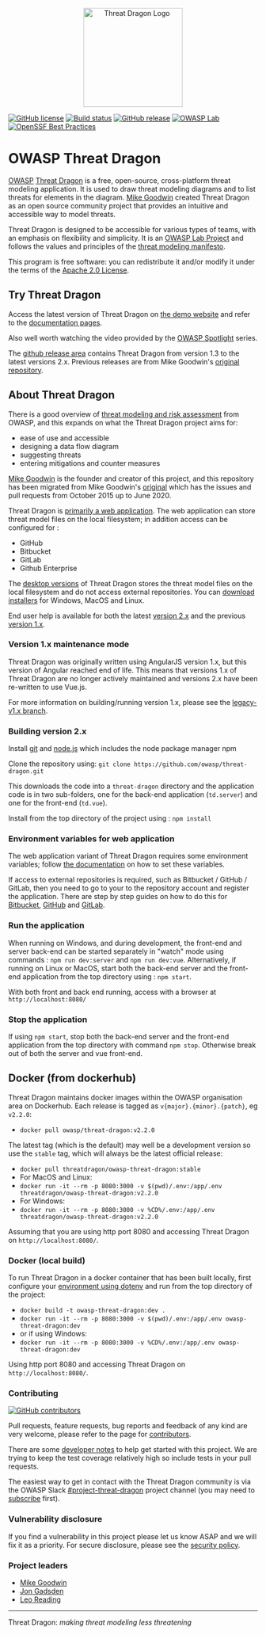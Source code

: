 <p align="center">
  <img src="https://raw.githubusercontent.com/owasp/threat-dragon/main/td.vue/src/assets/threatdragon_logo_solid_image.svg"
  width="200" alt="Threat Dragon Logo"/>
</p>

[![GitHub license](https://img.shields.io/github/license/owasp/threat-dragon.svg)](license.txt)
[![Build status](https://github.com/OWASP/threat-dragon/actions/workflows/push.yaml/badge.svg?event=push)][build]
[![GitHub release](https://img.shields.io/github/release/owasp/threat-dragon.svg)][latest]
[![OWASP Lab](https://img.shields.io/badge/owasp-lab%20project-f7b73c.svg)](https://www.owasp.org/projects)
[![OpenSSF Best Practices](https://www.bestpractices.dev/projects/9266/badge)](https://www.bestpractices.dev/projects/9266)

# OWASP Threat Dragon

[OWASP][owasp] [Threat Dragon][project] is a free, open-source, cross-platform threat modeling application.
It is used to draw threat modeling diagrams and to list threats for elements in the diagram.
[Mike Goodwin](https://github.com/mike-goodwin) created Threat Dragon as an open source community project
that provides an intuitive and accessible way to model threats.

Threat Dragon is designed to be accessible for various types of teams, with an emphasis on flexibility and simplicity.
It is an [OWASP Lab Project][project] and follows the values and principles of the [threat modeling manifesto][manifesto].

This program is free software: you can redistribute it and/or modify it
under the terms of the [Apache 2.0 License][license].

## Try Threat Dragon

Access the latest version of Threat Dragon on [the demo website][demo] and refer to the [documentation pages][docs].

Also well worth watching the video provided by the
[OWASP Spotlight](https://www.youtube.com/playlist?list=PLUKo5k_oSrfOTl27gUmk2o-NBKvkTGw0T) series.

The [github release area][releases] contains Threat Dragon from version 1.3 to the latest versions 2.x.
Previous releases are from Mike Goodwin's
[original repository](https://github.com/mike-goodwin/owasp-threat-dragon-desktop/releases).

## About Threat Dragon

There is a good overview of
[threat modeling and risk assessment](https://owasp.org/www-community/Application_Threat_Modeling)
from OWASP, and this expands on what the Threat Dragon project aims for:

- ease of use and accessible
- designing a data flow diagram
- suggesting threats
- entering mitigations and counter measures

[Mike Goodwin](https://github.com/mike-goodwin) is the founder and creator of this project,
and this repository has been migrated from
Mike Goodwin's [original](https://github.com/mike-goodwin/owasp-threat-dragon)
which has the issues and pull requests from October 2015 up to June 2020.

Threat Dragon is [primarily a web application](https://github.com/OWASP/threat-dragon/releases).
The web application can store threat model files on the local filesystem; in addition access can be configured for :

- GitHub
- Bitbucket
- GitLab
- Github Enterprise

The [desktop versions](https://github.com/OWASP/threat-dragon/releases) of Threat Dragon
stores the threat model files on the local filesystem and do not access external repositories.
You can [download installers](https://github.com/OWASP/threat-dragon/releases) for Windows, MacOS and Linux.

End user help is available for both the latest [version 2.x][docs]
and the previous [version 1.x](https://owasp.org/www-project-threat-dragon/docs-1/).

### Version 1.x maintenance mode

Threat Dragon was originally written using AngularJS version 1.x, but this version of Angular reached end of life.
This means that versions 1.x of Threat Dragon are no longer actively maintained
and versions 2.x have been re-written to use Vue.js.

For more information on building/running version 1.x,
please see the [legacy-v1.x branch](https://github.com/OWASP/threat-dragon/tree/legacy-v1.x).

### Building version 2.x

Install [git](https://git-scm.com/downloads) and [node.js][download] which includes the node package manager npm

Clone the repository using: `git clone https://github.com/owasp/threat-dragon.git`

This downloads the code into a `threat-dragon` directory and the application code is in two sub-folders,
one for the back-end application (`td.server`) and one for the front-end (`td.vue`).

Install from the top directory of the project using : `npm install`

### Environment variables for web application

The web application variant of Threat Dragon requires some environment variables;
follow [the documentation][config] on how to set these variables.

If access to external repositories is required, such as Bitbucket / GitHub  / GitLab,
then you need to go to your to the repository account and register the application.
There are step by step guides on how to do this for [Bitbucket][bitbucket], [GitHub][github] and [GitLab][gitlab].

### Run the application

When running on Windows, and during development, the front-end and server back-end
can be started separately in "watch" mode using commands : `npm run dev:server` and `npm run dev:vue`.
Alternatively, if running on Linux or MacOS, start both the back-end server and the front-end application
from the top directory using : `npm start`.

With both front and back end running, access with a browser at `http://localhost:8080/`

### Stop the application

If using `npm start`, stop both the back-end server and the front-end application
from the top directory with command `npm stop`. Otherwise break out of both the server and vue front-end.

## Docker (from dockerhub)

Threat Dragon maintains docker images within the OWASP organisation area on Dockerhub.
Each release is tagged as `v{major}.{minor}.{patch}`, eg `v2.2.0`:

- `docker pull owasp/threat-dragon:v2.2.0`

The latest tag (which is the default) may well be a development version
so use the `stable` tag, which will always be the latest official release:

- `docker pull threatdragon/owasp-threat-dragon:stable`
- For MacOS and Linux:
- `docker run -it --rm -p 8080:3000 -v $(pwd)/.env:/app/.env threatdragon/owasp-threat-dragon:v2.2.0`
- For Windows:
- `docker run -it --rm -p 8080:3000 -v %CD%/.env:/app/.env threatdragon/owasp-threat-dragon:v2.2.0`

Assuming that you are using http port 8080 and accessing Threat Dragon on `http://localhost:8080/`.

### Docker (local build)

To run Threat Dragon in a docker container that has been built locally,
first configure your [environment using dotenv][config] and run from the top directory of the project:

- `docker build -t owasp-threat-dragon:dev .`
- `docker run -it --rm -p 8080:3000 -v $(pwd)/.env:/app/.env owasp-threat-dragon:dev`
- or if using Windows:
- `docker run -it --rm -p 8080:3000 -v %CD%/.env:/app/.env owasp-threat-dragon:dev`

Using http port 8080 and accessing Threat Dragon on `http://localhost:8080/`.

### Contributing

[![GitHub contributors](https://img.shields.io/github/contributors/owasp/threat-dragon.svg)][contributors]

Pull requests, feature requests, bug reports and feedback of any kind are very welcome,
please refer to the page for [contributors](contributing.md).

There are some [developer notes][notes] to help get started with this project.
We are trying to keep the test coverage relatively high so include tests in your pull requests.

The easiest way to get in contact with the Threat Dragon community is via the OWASP Slack
[#project-threat-dragon][td-slack] project channel
(you may need to [subscribe](https://owasp.org/slack/invite) first).

### Vulnerability disclosure

If you find a vulnerability in this project please let us know ASAP and we will fix it as a priority.
For secure disclosure, please see the [security policy](security.md).

### Project leaders

- [Mike Goodwin](mailto:mike.goodwin@owasp.org)
- [Jon Gadsden](mailto:jon.gadsden@owasp.org)
- [Leo Reading](mailto:leo.reading@owasp.org)

----

Threat Dragon: _making threat modeling less threatening_

[build]: https://github.com/OWASP/threat-dragon/actions/workflows/push.yaml
[bitbucket]: https://www.threatdragon.com/docs/configure/bitbucket.html
[contributors]: https://github.com/OWASP/threat-dragon/graphs/contributors
[demo]: https://www.threatdragon.com/#/
[docs]: https://www.threatdragon.com/docs/
[download]: https://nodejs.org/en/download/package-manager
[config]: https://www.threatdragon.com/docs/configure/configure.html
[github]: https://www.threatdragon.com/docs/configure/github.html
[gitlab]: https://www.threatdragon.com/docs/configure/gitlab.html
[latest]: https://github.com/owasp/threat-dragon/releases/latest
[license]: https://github.com/OWASP/threat-dragon/blob/v2.2.0/license.txt
[manifesto]: https://www.threatmodelingmanifesto.org/
[notes]: https://www.threatdragon.com/docs/development/development.html
[owasp]: https://www.owasp.org
[project]: https://owasp.org/www-project-threat-dragon
[releases]: https://github.com/OWASP/threat-dragon/releases
[td-slack]: https://owasp.slack.com/messages/CURE8PQ68
